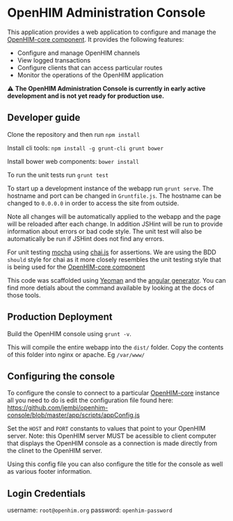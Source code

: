 OpenHIM Administration Console
==============================

This application provides a web application to configure and manage the [OpenHIM-core component](https://github.com/jembi/openhim-core-js). It provides the following features:

* Configure and manage OpenHIM channels
* View logged transactions
* Configure clients that can access particular routes
* Monitor the operations of the OpenHIM application

:warning:  **The OpenHIM Administration Console is currently in early active development and is not yet ready for production use.**

Developer guide
---------------

Clone the repository and then run `npm install`

Install cli tools: `npm install -g grunt-cli grunt bower`

Install bower web components: `bower install`

To run the unit tests run `grunt test`

To start up a development instance of the webapp run `grunt serve`. The hostname and port can be changed in `Gruntfile.js`. The hostname can be changed to `0.0.0.0` in order to access the site from outside.

Note all changes will be automatically applied to the webapp and the page will be reloaded after each change. In addition JSHint will be run to provide information about errors or bad code style. The unit test will also be automatically be run if JSHint does not find any errors.

For unit testing [mocha](http://visionmedia.github.io/mocha/) using [chai.js](http://chaijs.com/api/bdd/) for assertions. We are using the BDD `should` style for chai as it more closely resembles the unit testing style that is being used for the [OpenHIM-core component](https://github.com/jembi/openhim-core-js)

This code was scaffolded using [Yeoman](http://yeoman.io/) and the [angular generator](https://github.com/yeoman/generator-angular). You can find more detials about the command available by looking at the docs of those tools.

Production Deployment
---------------------

Build the OpenHIM console using `grunt -v`.

This will compile the entire webapp into the `dist/` folder. Copy the contents of this folder into nginx or apache. Eg `/var/www/`

Configuring the console
-----------------------

To configure the consle to connect to a particular [OpenHIM-core](https://github.com/jembi/openhim-core-js) instance all you need to do is edit the configuration file found here: https://github.com/jembi/openhim-console/blob/master/app/scripts/appConfig.js

Set the `HOST` and `PORT` constants to values that point to your OpenHIM server. Note: this OpenHIM server MUST be acessible to client computer that displays the OpenHIM console as a connection is made directly from the clinet to the OpenHIM server.

Using this config file you can also configure the title for the console as well as various footer information. 

Login Credentials
---------------
username: `root@openhim.org`
password: `openhim-password`
